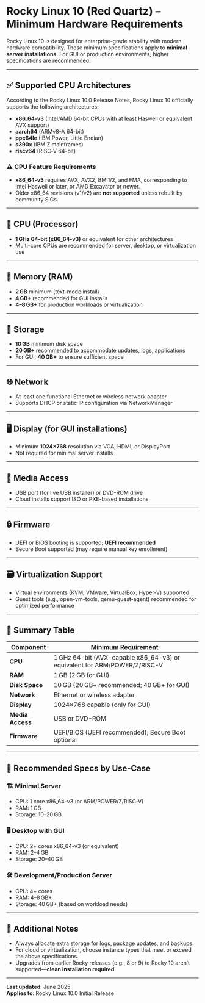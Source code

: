 # Rocky Linux 10 (Red Quartz) – Minimum Hardware Requirements

Rocky Linux 10 is designed for enterprise-grade stability with modern hardware compatibility. These minimum specifications apply to **minimal server installations**. For GUI or production environments, higher specifications are recommended.

---

## ✅ Supported CPU Architectures

According to the Rocky Linux 10.0 Release Notes, Rocky Linux 10 officially supports the following architectures:

- **x86_64-v3** (Intel/AMD 64-bit CPUs with at least Haswell or equivalent AVX support)  
- **aarch64** (ARMv8-A 64-bit)  
- **ppc64le** (IBM Power, Little Endian)  
- **s390x** (IBM Z mainframes)  
- **riscv64** (RISC‑V 64-bit)

### ⚠️ CPU Feature Requirements

- **x86_64-v3** requires AVX, AVX2, BMI1/2, and FMA, corresponding to Intel Haswell or later, or AMD Excavator or newer.
- Older x86_64 revisions (v1/v2) are **not supported** unless rebuilt by community SIGs.

---

## 🧠 CPU (Processor)

- **1 GHz 64-bit (x86_64‑v3)** or equivalent for other architectures  
- Multi-core CPUs are recommended for server, desktop, or virtualization use

---

## 💾 Memory (RAM)

- **2 GB** minimum (text-mode install)  
- **4 GB+** recommended for GUI installs  
- **4–8 GB+** for production workloads or virtualization

---

## 💽 Storage

- **10 GB** minimum disk space  
- **20 GB+** recommended to accommodate updates, logs, applications  
- For GUI: **40 GB+** to ensure sufficient space

---

## 🌐 Network

- At least one functional Ethernet or wireless network adapter  
- Supports DHCP or static IP configuration via NetworkManager

---

## 🖥️ Display (for GUI installations)

- Minimum **1024×768** resolution via VGA, HDMI, or DisplayPort  
- Not required for minimal server installs

---

## 📀 Media Access

- USB port (for live USB installer) or DVD-ROM drive  
- Cloud installs support ISO or PXE-based installations

---

## 🔒 Firmware

- UEFI or BIOS booting is supported; **UEFI recommended**  
- Secure Boot supported (may require manual key enrollment)

---

## 🗃️ Virtualization Support

- Virtual environments (KVM, VMware, VirtualBox, Hyper-V) supported  
- Guest tools (e.g., open-vm-tools, qemu-guest-agent) recommended for optimized performance

---

## 📝 Summary Table

| Component       | Minimum Requirement                                    |
|------------------|--------------------------------------------------------|
| **CPU**         | 1 GHz 64-bit (AVX-capable x86_64-v3) or equivalent for ARM/POWER/Z/RISC-V |
| **RAM**         | 1 GB (2 GB for GUI)                                    |
| **Disk Space**  | 10 GB (20 GB+ recommended; 40 GB+ for GUI)             |
| **Network**     | Ethernet or wireless adapter                           |
| **Display**     | 1024×768 capable (only for GUI)                        |
| **Media Access**| USB or DVD-ROM                                         |
| **Firmware**    | UEFI/BIOS (UEFI recommended); Secure Boot optional     |

---

## 🎯 Recommended Specs by Use‑Case

### 🏗️ Minimal Server  

- CPU: 1 core x86_64-v3 (or ARM/POWER/Z/RISC‑V)  
- RAM: 1 GB  
- Storage: 10–20 GB

### 🖥️ Desktop with GUI  

- CPU: 2+ cores x86_64-v3 (or equivalent)  
- RAM: 2–4 GB  
- Storage: 20–40 GB

### 🛠️ Development/Production Server  

- CPU: 4+ cores  
- RAM: 4–8 GB+  
- Storage: 40 GB+ (based on workload needs)

---

## 🧩 Additional Notes

- Always allocate extra storage for logs, package updates, and backups.
- For cloud or virtualization, choose instance types that meet or exceed the above specifications.
- Upgrades from earlier Rocky releases (e.g., 8 or 9) to Rocky 10 aren’t supported—**clean installation required**.

---

**Last updated**: June 2025  
**Applies to**: Rocky Linux 10.0 Initial Release  
